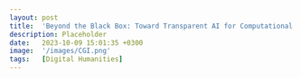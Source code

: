 ```yaml
---
layout: post
title:  'Beyond the Black Box: Toward Transparent AI for Computational Text Analysis in the Digital Humanities'
description: Placeholder
date:   2023-10-09 15:01:35 +0300
image:  '/images/CGI.png'
tags:   [Digital Humanities]
---
```

